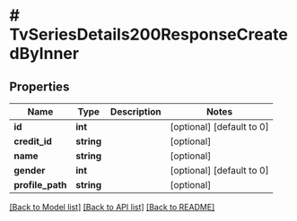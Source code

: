 # # TvSeriesDetails200ResponseCreatedByInner

## Properties

Name | Type | Description | Notes
------------ | ------------- | ------------- | -------------
**id** | **int** |  | [optional] [default to 0]
**credit_id** | **string** |  | [optional]
**name** | **string** |  | [optional]
**gender** | **int** |  | [optional] [default to 0]
**profile_path** | **string** |  | [optional]

[[Back to Model list]](../../README.md#models) [[Back to API list]](../../README.md#endpoints) [[Back to README]](../../README.md)
